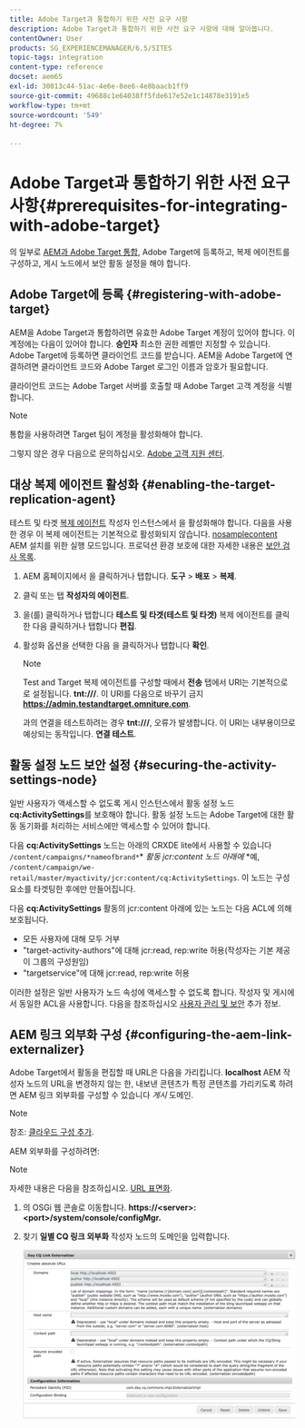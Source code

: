 ```yaml
---
title: Adobe Target과 통합하기 위한 사전 요구 사항
description: Adobe Target과 통합하기 위한 사전 요구 사항에 대해 알아봅니다.
contentOwner: User
products: SG_EXPERIENCEMANAGER/6.5/SITES
topic-tags: integration
content-type: reference
docset: aem65
exl-id: 30813c44-51ac-4e6e-8ee6-4e8baacb1ff9
source-git-commit: 49688c1e64038ff5fde617e52e1c14878e3191e5
workflow-type: tm+mt
source-wordcount: '549'
ht-degree: 7%

---
```


# Adobe Target과 통합하기 위한 사전 요구 사항{#prerequisites-for-integrating-with-adobe-target}

의 일부로 [AEM과 Adobe Target 통합](/help/sites-administering/target.md), Adobe Target에 등록하고, 복제 에이전트를 구성하고, 게시 노드에서 보안 활동 설정을 해야 합니다.

## Adobe Target에 등록 {#registering-with-adobe-target}

AEM을 Adobe Target과 통합하려면 유효한 Adobe Target 계정이 있어야 합니다. 이 계정에는 다음이 있어야 합니다. **승인자** 최소한 권한 레벨만 지정할 수 있습니다. Adobe Target에 등록하면 클라이언트 코드를 받습니다. AEM을 Adobe Target에 연결하려면 클라이언트 코드와 Adobe Target 로그인 이름과 암호가 필요합니다.

클라이언트 코드는 Adobe Target 서버를 호출할 때 Adobe Target 고객 계정을 식별합니다.

>[!NOTE]
>
>통합을 사용하려면 Target 팀이 계정을 활성화해야 합니다.
>
>그렇지 않은 경우 다음으로 문의하십시오. [Adobe 고객 지원 센터](https://experienceleague.adobe.com/docs/target/using/cmp-resources-and-contact-information.html).

## 대상 복제 에이전트 활성화 {#enabling-the-target-replication-agent}

테스트 및 타겟 [복제 에이전트](/help/sites-deploying/replication.md) 작성자 인스턴스에서 을 활성화해야 합니다. 다음을 사용한 경우 이 복제 에이전트는 기본적으로 활성화되지 않습니다. [nosamplecontent](/help/sites-deploying/configure-runmodes.md#using-samplecontent-and-nosamplecontent) AEM 설치를 위한 실행 모드입니다. 프로덕션 환경 보호에 대한 자세한 내용은 [보안 검사 목록](/help/sites-administering/security-checklist.md).

1. AEM 홈페이지에서 을 클릭하거나 탭합니다. **도구** > **배포** > **복제**.
1. 클릭 또는 탭 **작성자의 에이전트**.
1. 을(를) 클릭하거나 탭합니다 **테스트 및 타겟(테스트 및 타겟)** 복제 에이전트를 클릭한 다음 클릭하거나 탭합니다 **편집**.
1. 활성화 옵션을 선택한 다음 을 클릭하거나 탭합니다 **확인**.

   >[!NOTE]
   >
   >Test and Target 복제 에이전트를 구성할 때에서 **전송** 탭에서 URI는 기본적으로 로 설정됩니다. **tnt:///**. 이 URI를 다음으로 바꾸기 금지 **https://admin.testandtarget.omniture.com**.
   >
   >과의 연결을 테스트하려는 경우 **tnt:///**, 오류가 발생합니다. 이 URI는 내부용이므로 예상되는 동작입니다. **연결 테스트**.

## 활동 설정 노드 보안 설정 {#securing-the-activity-settings-node}

일반 사용자가 액세스할 수 없도록 게시 인스턴스에서 활동 설정 노드 **cq:ActivitySettings**&#x200B;를 보호해야 합니다. 활동 설정 노드는 Adobe Target에 대한 활동 동기화를 처리하는 서비스에만 액세스할 수 있어야 합니다.

다음 **cq:ActivitySettings** 노드는 아래의 CRXDE lite에서 사용할 수 있습니다 `/content/campaigns/*nameofbrand*`* *활동 jcr:content 노드 아래에* *예, `/content/campaign/we-retail/master/myactivity/jcr:content/cq:ActivitySettings`. 이 노드는 구성 요소를 타겟팅한 후에만 만들어집니다.

다음 **cq:ActivitySettings** 활동의 jcr:content 아래에 있는 노드는 다음 ACL에 의해 보호됩니다.

* 모든 사용자에 대해 모두 거부
* &quot;target-activity-authors&quot;에 대해 jcr:read, rep:write 허용(작성자는 기본 제공 이 그룹의 구성원임)
* &quot;targetservice&quot;에 대해 jcr:read, rep:write 허용

이러한 설정은 일반 사용자가 노드 속성에 액세스할 수 없도록 합니다. 작성자 및 게시에서 동일한 ACL을 사용합니다. 다음을 참조하십시오 [사용자 관리 및 보안](/help/sites-administering/security.md) 추가 정보.

## AEM 링크 외부화 구성 {#configuring-the-aem-link-externalizer}

Adobe Target에서 활동을 편집할 때 URL은 다음을 가리킵니다. **localhost** AEM 작성자 노드의 URL을 변경하지 않는 한, 내보낸 콘텐츠가 특정 콘텐츠를 가리키도록 하려면 AEM 링크 외부화를 구성할 수 있습니다 *게시* 도메인.

>[!NOTE]
>
>참조: [클라우드 구성 추가](/help/sites-administering/experience-fragments-target.md#add-the-cloud-configuration).

AEM 외부화를 구성하려면:

>[!NOTE]
>
>자세한 내용은 다음을 참조하십시오. [URL 표면화](/help/sites-developing/externalizer.md).

1. 의 OSGi 웹 콘솔로 이동합니다. **https://&lt;server>:&lt;port>/system/console/configMgr.**
1. 찾기 **일별 CQ 링크 외부화** 작성자 노드의 도메인을 입력합니다.

   ![일별 CQ 링크 외부화](assets/aem-externalizer-01.png)
